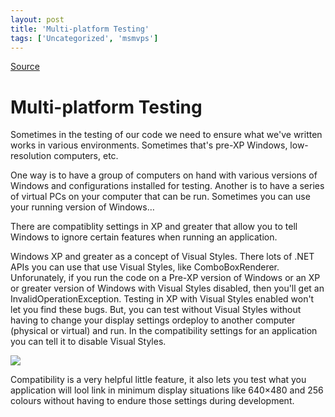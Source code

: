 ```yaml
---
layout: post
title: 'Multi-platform Testing'
tags: ['Uncategorized', 'msmvps']
---
```

[Source](http://blogs.msmvps.com/peterritchie/2008/07/15/multi-platform-testing/ "Permalink to Multi-platform Testing")

# Multi-platform Testing

Sometimes in the testing of our code we need to ensure what we've written works in various environments. Sometimes that's pre-XP Windows, low-resolution computers, etc.

One way is to have a group of computers on hand with various versions of Windows and configurations installed for testing. Another is to have a series of virtual PCs on your computer that can be run. Sometimes you can use your running version of Windows…

There are compatiblity settings in XP and greater that allow you to tell Windows to ignore certain features when running an application.

Windows XP and greater as a concept of Visual Styles. There lots of .NET APIs you can use that use Visual Styles, like ComboBoxRenderer. Unforunately, if you run the code on a Pre-XP version of Windows or an XP or greater version of Windows with Visual Styles disabled, then you'll get an InvalidOperationException. Testing in XP with Visual Styles enabled won't let you find these bugs. But, you can test without Visual Styles without having to change your display settings ordeploy to another computer (physical or virtual) and run. In the compatibility settings for an application you can tell it to disable Visual Styles.

![][1]

Compatibility is a very helpful little feature, it also lets you test what you application will lool link in minimum display situations like 640×480 and 256 colours without having to endure those settings during development.

[1]: http://blogs.msmvps.com/cfs-filesystemfile.ashx/__key/CommunityServer.Blogs.Components.WeblogFiles/peterritchie/Compatibility-_2800_visual-themes_2900_.JPG


